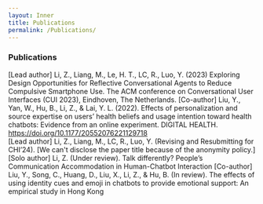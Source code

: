 ```yaml
---
layout: Inner
title: Publications
permalink: /Publications/
---
```

### Publications
[Lead author] Li, Z., Liang, M., Le, H. T., LC, R., Luo, Y. (2023) Exploring Design Opportunities for Reflective Conversational Agents to Reduce Compulsive Smartphone Use. The ACM conference on Conversational User Interfaces (CUI 2023), Eindhoven, The Netherlands. 
[Co-author] Liu, Y., Yan, W., Hu, B., Li, Z., & Lai, Y. L. (2022). Effects of personalization and source expertise on users’ health beliefs and usage intention toward health chatbots: Evidence from an online experiment. DIGITAL HEALTH. https://doi.org/10.1177/20552076221129718   
[Lead author] Li, Z., Liang, M., LC, R., Luo, Y. (Revising and Resubmitting for CHI’24). [We can't disclose the paper title because of the anonymity policy.]
[Solo author] Li, Z. (Under review). Talk differently? People’s Communication Accommodation in Human-Chatbot Interaction
[Co-author] Liu, Y., Song, C., Huang, D., Liu, X., Li, Z., & Hu, B. (In review). The effects of using identity cues and emoji in chatbots to provide emotional support: An empirical study in Hong Kong

